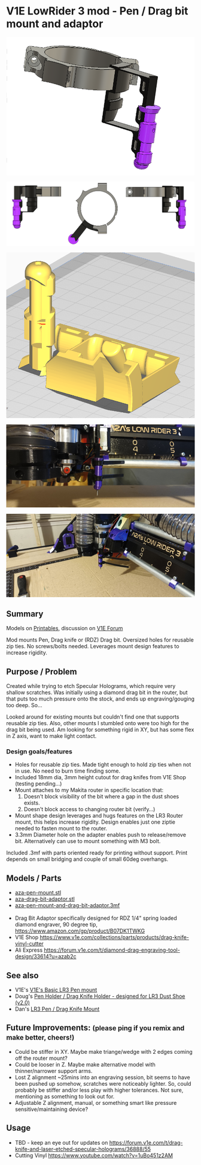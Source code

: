 # V1E LowRider 3 mod - Pen / Drag bit mount and adaptor

![image](render_ortho.png)

![image](render.png)

![image](print.png)

![image](photo-1.jpg)

![image](photo-2.jpg)


## Summary

Models on [Printables](https://www.printables.com/model/419594-v1e-lowrider-3-pen-drag-knife-mount-and-adaptor), discussion on [V1E Forum](https://forum.v1e.com/t/lr3-mod-pen-drag-bit-knife-mount-and-adaptor/37182)

Mod mounts Pen, Drag knife or (RDZ) Drag bit.  Oversized holes for reusable zip ties.  No screws/bolts needed.  Leverages mount design features to increase rigidity.


## Purpose / Problem

Created while trying to etch Specular Holograms, which require very shallow scratches.  Was initially using a diamond drag bit in the router, but that puts too much pressure onto the stock, and ends up engraving/gouging too deep.  So…

Looked around for existing mounts but couldn't find one that supports reusable zip ties.  Also, other mounts I stumbled onto were too high for the drag bit being used.  Am looking for something rigid in XY, but has some flex in Z axis, want to make light contact.


### Design goals/features

- Holes for reusable zip ties.  Made tight enough to hold zip ties when not in use.  No need to burn time finding some.
- Included 18mm dia, 3mm height cutout for drag knifes from V1E Shop (testing pending…)
- Mount attaches to my Makita router in specific location that:
  1) Doesn't block visibility of the bit where a gap in the dust shoes exists. 
  2) Doesn't block access to changing router bit (verify…)
- Mount shape design leverages and hugs features on the LR3 Router mount, this helps increase rigidity.  Design enables just one ziptie needed to fasten mount to the router.
- 3.3mm Diameter hole on the adapter enables push to release/remove bit.  Alternatively can use to mount something with M3 bolt.

Included .3mf with parts oriented ready for printing without support.  Print depends on small bridging and couple of small 60deg overhangs.

## Models / Parts

- [aza-pen-mount.stl](aza-pen-mount.stl)
- [aza-drag-bit-adaptor.stl](aza-drag-bit-adaptor.stl)
- [aza-pen-mount-and-drag-bit-adaptor.3mf](aza-pen-mount-and-drag-bit-adaptor.3mf)
<br/><br/>
- Drag Bit Adaptor specifically designed for RDZ 1/4" spring loaded diamond engraver, 90 degree tip, https://www.amazon.com/gp/product/B07DK1TWKG
- V1E Shop https://www.v1e.com/collections/parts/products/drag-knife-vinyl-cutter
- Ali Express https://forum.v1e.com/t/diamond-drag-engraving-tool-design/33614?u=azab2c


## See also

- V1E's [V1E's Basic LR3 Pen mount](https://www.printables.com/model/237997-basic-lr3-pen-mount)
- Doug's [Pen Holder / Drag Knife Holder - designed for LR3 Dust Shoe (v2.0)](https://www.printables.com/model/225516-lowrider-3-cnc-add-on-pen-holder-drag-knife-holder)
- Dan's [LR3 Pen / Drag Knife Mount](https://www.printables.com/model/388240-low-rider-3-pen-drag-knife-mount)


## Future Improvements: <small>(please ping if you remix and make better, cheers!)</small>

- Could be stiffer in XY. Maybe make triange/wedge with 2 edges coming off the router mount?
- Could be looser in Z. Maybe make alternative model with thinner/narrower support arms.
- Lost Z alignment ~25mins into an engraving session, bit seems to have been pushed up somehow, scratches were noticeably lighter. So, could probably be stiffer and/or less play with higher tolerances. Not sure, mentioning as something to look out for.
- Adjustable Z alignment, manual, or something smart like pressure sensitive/maintaining device?


## Usage
- TBD - keep an eye out for updates on https://forum.v1e.com/t/drag-knife-and-laser-etched-specular-holograms/36888/55
- Cutting Vinyl https://www.youtube.com/watch?v=1uBo451z2AM
